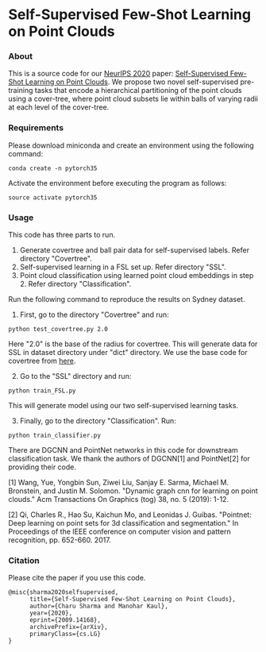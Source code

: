 # Self-Supervised Few-Shot Learning on Point Clouds

### About
This is a source code for our [NeurIPS 2020](https://nips.cc/Conferences/2020/) paper: [Self-Supervised Few-Shot Learning on Point Clouds](https://arxiv.org/abs/2009.14168). We propose two novel self-supervised pre-training tasks that encode a hierarchical partitioning of the point clouds using a cover-tree, where point cloud subsets lie within balls of varying radii at each level of the cover-tree.

### Requirements

Please download miniconda and create an environment using the following command:
```
conda create -n pytorch35
```
Activate the environment before executing the program as follows:
```
source activate pytorch35
```
### Usage
This code has three parts to run. 
1. Generate covertree and ball pair data for self-supervised labels. Refer directory "Covertree".
2. Self-supervised learning in a FSL set up. Refer directory "SSL".
3. Point cloud classification using learned point cloud embeddings in step 2. Refer directory "Classification".

Run the following command to reproduce the results on Sydney dataset.
1. First, go to the directory "Covertree" and run:
```
python test_covertree.py 2.0
```
Here "2.0" is the base of the radius for covertree. This will generate data for SSL in dataset directory under "dict" directory. We use the base code for covertree from [here](https://github.com/n8epi/CoverTree).

2. Go to the "SSL" directory and run:
```
python train_FSL.py
```
This will generate model using our two self-supervised learning tasks.

3. Finally, go to the directory "Classification". Run:
```
python train_classifier.py
```
There are DGCNN and PointNet networks in this code for downstream classification task.
We thank the authors of DGCNN[1] and PointNet[2] for providing their code.

[1] Wang, Yue, Yongbin Sun, Ziwei Liu, Sanjay E. Sarma, Michael M. Bronstein, and Justin M. Solomon. "Dynamic graph cnn for learning on point clouds." Acm Transactions On Graphics (tog) 38, no. 5 (2019): 1-12.

[2] Qi, Charles R., Hao Su, Kaichun Mo, and Leonidas J. Guibas. "Pointnet: Deep learning on point sets for 3d classification and segmentation." In Proceedings of the IEEE conference on computer vision and pattern recognition, pp. 652-660. 2017.
### Citation
Please cite the paper if you use this code.
```
@misc{sharma2020selfsupervised,
      title={Self-Supervised Few-Shot Learning on Point Clouds}, 
      author={Charu Sharma and Manohar Kaul},
      year={2020},
      eprint={2009.14168},
      archivePrefix={arXiv},
      primaryClass={cs.LG}
}
```
